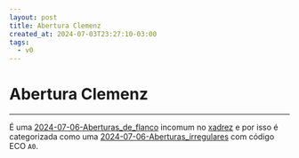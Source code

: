 ```yaml
---
layout: post
title: Abertura Clemenz
created_at: 2024-07-03T23:27:10-03:00
tags:
  - v0
---
```

# Abertura Clemenz
----

É uma [2024-07-06-Aberturas_de_flanco](2024-07-06-Aberturas_de_flanco.md) incomum no [xadrez](2024-07-06-Xadrez.md) e por isso é categorizada como uma [2024-07-06-Aberturas_irregulares](2024-07-06-Aberturas_irregulares.md) com código ECO `A0`.